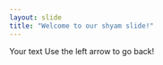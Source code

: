 ```yaml
---
layout: slide
title: "Welcome to our shyam slide!"
---
```

Your text
Use the left arrow to go back!
